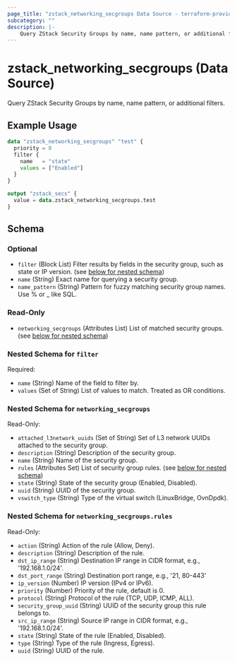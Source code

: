 ```yaml
---
page_title: "zstack_networking_secgroups Data Source - terraform-provider-zstack"
subcategory: ""
description: |-
    Query ZStack Security Groups by name, name pattern, or additional filters.
---
```


# zstack_networking_secgroups (Data Source)

Query ZStack Security Groups by name, name pattern, or additional filters.

## Example Usage

```terraform
data "zstack_networking_secgroups" "test" {
  priority = 8
  filter {
    name   = "state"
    values = ["Enabled"]
  }
}

output "zstack_secs" {
  value = data.zstack_networking_secgroups.test
}
```

<!-- schema generated by tfplugindocs -->
## Schema

### Optional

- `filter` (Block List) Filter results by fields in the security group, such as state or IP version. (see [below for nested schema](#nestedblock--filter))
- `name` (String) Exact name for querying a security group.
- `name_pattern` (String) Pattern for fuzzy matching security group names. Use % or _ like SQL.

### Read-Only

- `networking_secgroups` (Attributes List) List of matched security groups. (see [below for nested schema](#nestedatt--networking_secgroups))

<a id="nestedblock--filter"></a>
### Nested Schema for `filter`

Required:

- `name` (String) Name of the field to filter by.
- `values` (Set of String) List of values to match. Treated as OR conditions.


<a id="nestedatt--networking_secgroups"></a>
### Nested Schema for `networking_secgroups`

Read-Only:

- `attached_l3network_uuids` (Set of String) Set of L3 network UUIDs attached to the security group.
- `description` (String) Description of the security group.
- `name` (String) Name of the security group.
- `rules` (Attributes Set) List of security group rules. (see [below for nested schema](#nestedatt--networking_secgroups--rules))
- `state` (String) State of the security group (Enabled, Disabled).
- `uuid` (String) UUID of the security group.
- `vswitch_type` (String) Type of the virtual switch (LinuxBridge, OvnDpdk).

<a id="nestedatt--networking_secgroups--rules"></a>
### Nested Schema for `networking_secgroups.rules`

Read-Only:

- `action` (String) Action of the rule (Allow, Deny).
- `description` (String) Description of the rule.
- `dst_ip_range` (String) Destination IP range in CIDR format, e.g., '192.168.1.0/24'.
- `dst_port_range` (String) Destination port range, e.g., '21, 80-443'
- `ip_version` (Number) IP version (IPv4 or IPv6).
- `priority` (Number) Priority of the rule, default is 0.
- `protocol` (String) Protocol of the rule (TCP, UDP, ICMP, ALL).
- `security_group_uuid` (String) UUID of the security group this rule belongs to.
- `src_ip_range` (String) Source IP range in CIDR format, e.g., '192.168.1.0/24'.
- `state` (String) State of the rule (Enabled, Disabled).
- `type` (String) Type of the rule (Ingress, Egress).
- `uuid` (String) UUID of the rule.




